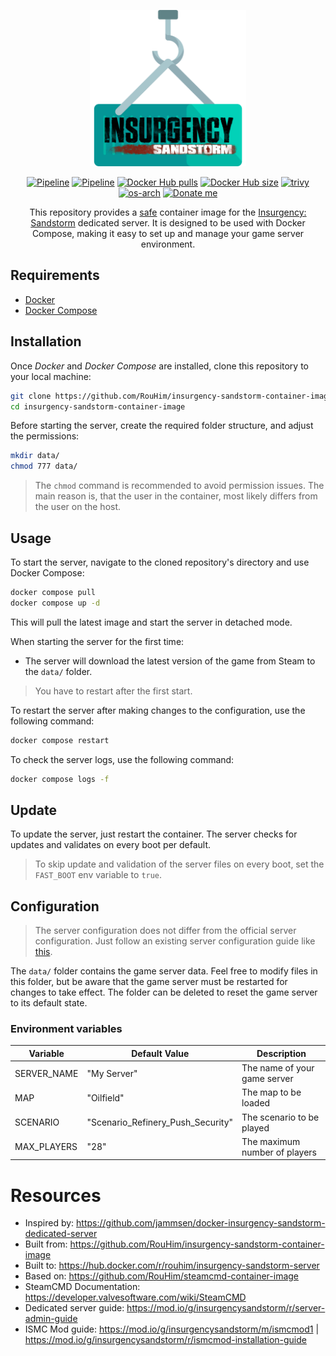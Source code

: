 <p align="center">
  <img src="https://raw.githubusercontent.com/RouHim/insurgency-sandstorm-container-image/main/.github/readme/logo.png" width="250">
</p>

<p align="center">
    <a href="https://github.com/RouHim/insurgency-sandstorm-container-image/actions/workflows/pipeline.yml"><img src="https://github.com/RouHim/insurgency-sandstorm-container-image/actions/workflows/pipeline.yml/badge.svg?branch=main" alt="Pipeline"></a>
    <a href="https://github.com/RouHim/insurgency-sandstorm-container-image/actions/workflows/scheduled-security-audit.yaml"><img src="https://github.com/RouHim/insurgency-sandstorm-container-image/actions/workflows/scheduled-security-audit.yaml/badge.svg?branch=main" alt="Pipeline"></a>
    <a href="https://hub.docker.com/r/rouhim/insurgency-sandstorm-server"><img src="https://img.shields.io/docker/pulls/rouhim/insurgency-sandstorm-server.svg" alt="Docker Hub pulls"></a>
    <a href="https://hub.docker.com/r/rouhim/insurgency-sandstorm-server"><img src="https://img.shields.io/docker/image-size/rouhim/insurgency-sandstorm-server" alt="Docker Hub size"></a>
    <a href="https://github.com/aquasecurity/trivy"><img src="https://img.shields.io/badge/trivy-protected-blue" alt="trivy"></a>
    <a href="https://hub.docker.com/r/rouhim/insurgency-sandstorm-server/tags"><img src="https://img.shields.io/badge/ARCH-amd64-blueviolet" alt="os-arch"></a>
    <a href="https://buymeacoffee.com/rouhim"><img alt="Donate me" src="https://img.shields.io/badge/-buy_me_a%C2%A0coffee-gray?logo=buy-me-a-coffee"></a>
</p>

<p align="center">
    This repository provides a <a href="https://github.com/RouHim/insurgency-sandstorm-container-image/actions/workflows/scheduled-security-audit.yaml">safe</a> container image for the <a href="https://insurgency-sandstorm.com">Insurgency: Sandstorm</a> dedicated server. 
  It is designed to be used with Docker Compose, making it easy to set up and manage your game server environment.
</p>

## Requirements

* [Docker](https://docs.docker.com/engine/install/)
* [Docker Compose](https://docs.docker.com/compose/install/standalone/)

## Installation

Once _Docker_ and _Docker Compose_ are installed, clone this repository to your local machine:

```bash
git clone https://github.com/RouHim/insurgency-sandstorm-container-image.git
cd insurgency-sandstorm-container-image
```

Before starting the server, create the required folder structure, and adjust the permissions:

```bash
mkdir data/ 
chmod 777 data/
```

> The `chmod` command is recommended to avoid permission issues.
> The main reason is, that the user in the container, most likely differs from the user on the host.

## Usage

To start the server, navigate to the cloned repository's directory and use Docker Compose:

```bash
docker compose pull
docker compose up -d
```

This will pull the latest image and start the server in detached mode.

When starting the server for the first time:

* The server will download the latest version of the game from Steam to the `data/` folder.

> You have to restart after the first start.

To restart the server after making changes to the configuration, use the following command:

```bash
docker compose restart
```

To check the server logs, use the following command:

```bash
docker compose logs -f
```

## Update

To update the server, just restart the container.
The server checks for updates and validates on every boot per default.

> To skip update and validation of the server files on every boot,
> set the `FAST_BOOT` env variable to `true`.

## Configuration

> The server configuration does not differ from the official server configuration.
> Just follow an existing server configuration guide
> like [this](https://mod.io/g/insurgencysandstorm/r/server-admin-guide).

The `data/` folder contains the game server data.
Feel free to modify files in this folder,
but be aware that the game server must be restarted for changes to take effect.
The folder can be deleted to reset the game server to its default state.

### Environment variables

| Variable    | Default Value                     | Description                   |
|-------------|-----------------------------------|-------------------------------|
| SERVER_NAME | "My Server"                       | The name of your game server  |
| MAP         | "Oilfield"                        | The map to be loaded          |
| SCENARIO    | "Scenario_Refinery_Push_Security" | The scenario to be played     |
| MAX_PLAYERS | "28"                              | The maximum number of players |

# Resources

- Inspired by: https://github.com/jammsen/docker-insurgency-sandstorm-dedicated-server
- Built from: https://github.com/RouHim/insurgency-sandstorm-container-image
- Built to: https://hub.docker.com/r/rouhim/insurgency-sandstorm-server
- Based on: https://github.com/RouHim/steamcmd-container-image
- SteamCMD Documentation: https://developer.valvesoftware.com/wiki/SteamCMD
- Dedicated server guide: https://mod.io/g/insurgencysandstorm/r/server-admin-guide
- ISMC Mod
  guide: https://mod.io/g/insurgencysandstorm/m/ismcmod1 | https://mod.io/g/insurgencysandstorm/r/ismcmod-installation-guide
